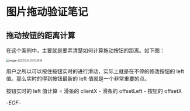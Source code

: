 # 图片拖动验证笔记



## 拖动按钮的距离计算



在这个案例中，主要就是要弄清楚如何计算拖动按钮的距离。如下图：



<img src="https://xiejie-typora.oss-cn-chengdu.aliyuncs.com/2021-07-24-130124.png" alt="image-20210724210123819" style="zoom:50%;" />



用户之所以可以按住按钮实时的进行滑动，实际上就是在不停的修改按钮的 left 值。那么实时的得到按钮最新的 left 值就是一个非常重要的点。



按钮实时的 left 值计算 = 滑条的 clientX - 滑条的 offsetLeft - 按钮的 offsetX



-*EOF*-


